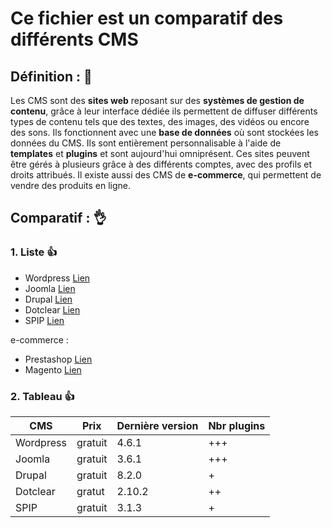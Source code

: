 # Ce fichier est un comparatif des différents CMS

## Définition : :speech_balloon:
Les CMS sont des **sites web** reposant sur des **systèmes de gestion de contenu**, grâce à leur interface dédiée ils permettent de diffuser différents types de contenu tels que des textes, des images, des vidéos ou encore des sons. Ils fonctionnent avec une **base de données** où sont stockées les données du CMS. Ils sont entièrement personnalisable à l'aide de **templates** et **plugins** et sont aujourd'hui omniprésent. Ces sites peuvent être gérés à plusieurs grâce à des différents comptes, avec des profils et droits attribués. Il existe aussi des CMS de **e-commerce**, qui permettent de vendre des produits en ligne.

## Comparatif : :ok_hand:
### 1. Liste :+1:
* Wordpress [Lien](https://fr.wordpress.org/txt-download/)
* Joomla [Lien](https://www.joomla.fr)
* Drupal [Lien](http://www.drupal.fr)
* Dotclear [Lien](https://fr.dotclear.org)
* SPIP [Lien](http://www.spip.net/fr_rubrique91.html)

e-commerce :
* Prestashop [Lien](https://www.prestashop.com/fr/telechargement)
* Magento [Lien](https://www.magentocommerce.com/download)

### 2. Tableau :+1:
CMS | Prix | Dernière version | Nbr plugins
------------ | ------------- | -------------- | -------------
Wordpress | gratuit | 4.6.1 | +++
Joomla | gratuit | 3.6.1 | +++
Drupal | gratuit | 8.2.0 | +
Dotclear | gratut | 2.10.2 | ++
SPIP | gratuit | 3.1.3 | +